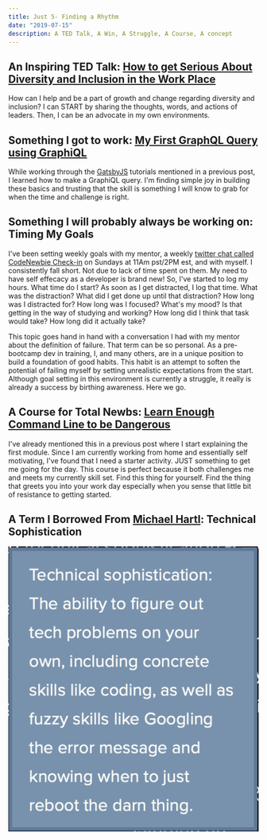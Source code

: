 ```yaml
---
title: Just 5- Finding a Rhythm
date: "2019-07-15"
description: A TED Talk, A Win, A Struggle, A Course, A concept
---
```


## An Inspiring TED Talk: [How to get Serious About Diversity and Inclusion in the Work Place](https://www.ted.com/talks/janet_stovall_how_to_get_serious_about_diversity_and_inclusion_in_the_workplace?language=en)
How can I help and be a part of growth and change regarding diversity and inclusion? I can START by sharing the thoughts, words, and actions of leaders. Then, I can be an advocate in my own environments.

## Something I got to work: [My First GraphQL Query using GraphiQL](https://electronjs.org/apps/graphiql)

While working through the [GatsbyJS](www.gatsbyjs.org) tutorials mentioned in a previous post, I learned how to make a GraphiQL query. I'm finding simple joy in building these basics and trusting that the skill is something I will know to grab for when the time and challenge is right.

## Something I will probably always be working on: Timing My Goals

I've been setting weekly goals with my mentor, a weekly [twitter chat called CodeNewbie Check-in](codenewbie.org) on Sundays at 11Am pst/2PM est, and with myself. I consistently fall short. Not due to lack of time spent on them. My need to have self effecacy as a developer is brand new! So, I've started to log my hours. What time do I start? As soon as I get distracted, I log that time. What was the distraction? What did I get done up until that distraction? How long was I distracted for? How long was I focused? What's my mood? Is that getting in the way of studying and working? How long did I think that task would take? How long did it actually take?

This topic goes hand in hand with a conversation I had with my mentor about the definition of failure. That term can be so personal. As a pre-bootcamp dev in training, I, and many others, are in a unique position to build a foundation of good habits. This habit is an attempt to soften the potential of failing myself by setting unrealistic expectations from the start. Although goal setting in this environment is currently a struggle, it really is already a success by birthing awareness. Here we go.

## A Course for Total Newbs: [Learn Enough Command Line to be Dangerous](www.learnenough.com)

I've already mentioned this in a previous post where I start explaining the first module. Since I am currently working from home and essentially self motivating, I've found that I need a starter activity. JUST something to get me going for the day. This course is perfect because it both challenges me and meets my currently skill set. Find this thing for yourself. Find the thing that greets you into your work day especially when you sense that little bit of resistance to getting started.

## A Term I Borrowed From [Michael Hartl](https://www.michaelhartl.com): Technical Sophistication

![TS](./technical-sophistication.png)
